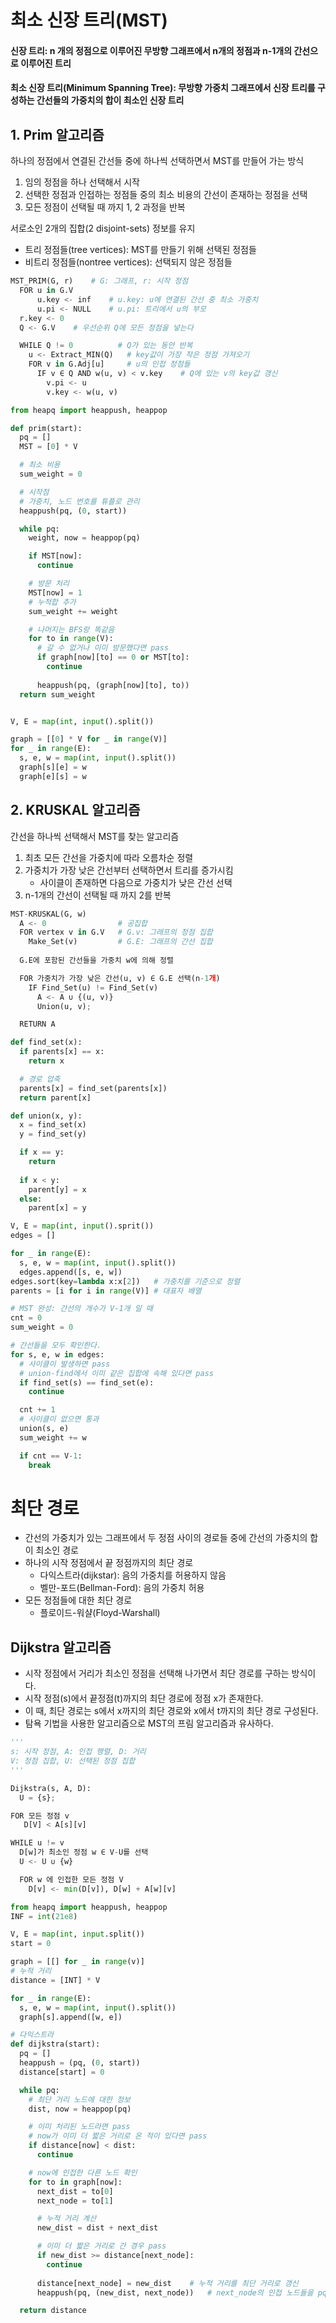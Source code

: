 # 최소 신장 트리(MST)

#### 신장 트리: n 개의 정점으로 이루어진 무방향 그래프에서 n개의 정점과 n-1개의 간선으로 이루어진 트리

#### 최소 신장 트리(Minimum Spanning Tree): 무방향 가중치 그래프에서 신장 트리를 구성하는 간선들의 가중치의 합이 최소인 신장 트리

## 1. Prim 알고리즘
하나의 정점에서 연결된 간선들 중에 하나씩 선택하면서 MST를 만들어 가는 방식
1. 임의 정점을 하나 선택해서 시작
2. 선택한 정점과 인접하는 정점들 중의 최소 비용의 간선이 존재하는 정점을 선택
3. 모든 정점이 선택될 때 까지 1, 2 과정을 반복

서로소인 2개의 집합(2 disjoint-sets) 정보를 유지
- 트리 정점들(tree vertices): MST를 만들기 위해 선택된 정점들
- 비트리 정점들(nontree vertices): 선택되지 않은 정점들

```py
MST_PRIM(G, r)    # G: 그래프, r: 시작 정점
  FOR u in G.V
      u.key <- inf    # u.key: u에 연결된 간선 중 최소 가중치
      u.pi <- NULL    # u.pi: 트리에서 u의 부모
  r.key <- 0
  Q <- G.V    # 우선순위 Q에 모든 정점을 넣는다

  WHILE Q != 0          # Q가 있는 동안 반복
    u <- Extract_MIN(Q)   # key값이 가장 작은 정점 가져오기
    FOR v in G.Adj[u]     # u의 인접 정점들
      IF v ∈ Q AND w(u, v) < v.key    # Q에 있는 v의 key값 갱신
        v.pi <- u
        v.key <- w(u, v)
```
```py
from heapq import heappush, heappop

def prim(start):
  pq = []
  MST = [0] * V

  # 최소 비용
  sum_weight = 0

  # 시작점
  # 가중치, 노드 번호를 튜플로 관리
  heappush(pq, (0, start))

  while pq:
    weight, now = heappop(pq)

    if MST[now]:
      continue

    # 방문 처리
    MST[now] = 1
    # 누적합 추가
    sum_weight += weight

    # 나머지는 BFS랑 똑같음
    for to in range(V):
      # 갈 수 없거나 이미 방문했다면 pass
      if graph[now][to] == 0 or MST[to]:
        continue
      
      heappush(pq, (graph[now][to], to))
  return sum_weight


V, E = map(int, input().split())

graph = [[0] * V for _ in range(V)]
for _ in range(E):
  s, e, w = map(int, input().split())
  graph[s][e] = w
  graph[e][s] = w
```

## 2. KRUSKAL 알고리즘  
간선을 하나씩 선택해서 MST를 찾는 알고리즘
1. 최초 모든 간선을 가중치에 따라 오름차순 정렬
2. 가중치가 가장 낮은 간선부터 선택하면서 트리를 증가시킴
    - 사이클이 존재하면 다음으로 가중치가 낮은 간선 선택
3. n-1개의 간선이 선택될 때 까지 2를 반복

```py
MST-KRUSKAL(G, w)
  A <- 0                # 공집합
  FOR vertex v in G.V   # G.v: 그래프의 정점 집합
    Make_Set(v)         # G.E: 그래프의 간선 집합
  
  G.E에 포함된 간선들을 가중치 w에 의해 정렬

  FOR 가중치가 가장 낮은 간선(u, v) ∈ G.E 선택(n-1개)
    IF Find_Set(u) != Find_Set(v)
      A <- A ∪ {(u, v)}
      Union(u, v);

  RETURN A
```
```py
def find_set(x):
  if parents[x] == x:
    return x

  # 경로 압축
  parents[x] = find_set(parents[x])
  return parent[x]

def union(x, y):
  x = find_set(x)
  y = find_set(y)

  if x == y:
    return
  
  if x < y:
    parent[y] = x
  else:
    parent[x] = y

V, E = map(int, input().sprit())
edges = []

for _ in range(E):
  s, e, w = map(int, input().split())
  edges.append([s, e, w])
edges.sort(key=lambda x:x[2])   # 가중치를 기준으로 정렬
parents = [i for i in range(V)] # 대표자 배열

# MST 완성: 간선의 개수가 V-1개 일 때
cnt = 0
sum_weight = 0

# 간선들을 모두 확인한다.
for s, e, w in edges:
  # 사이클이 발생하면 pass
  # union-find에서 이미 같은 집합에 속해 있다면 pass
  if find_set(s) == find_set(e):
    continue

  cnt += 1
  # 사이클이 없으면 통과
  union(s, e)
  sum_weight += w

  if cnt == V-1:
    break
```

# 최단 경로
- 간선의 가중치가 있는 그래프에서 두 정점 사이의 경로들 중에 간선의 가중치의 합이 최소인 경로
- 하나의 시작 정점에서 끝 정점까지의 최단 경로
  - 다익스트라(dijkstar): 음의 가중치를 허용하지 않음
  - 벨만-포드(Bellman-Ford): 음의 가중치 허용
- 모든 정점들에 대한 최단 경로
  - 플로이드-워샬(Floyd-Warshall)

## Dijkstra 알고리즘
- 시작 정점에서 거리가 최소인 정점을 선택해 나가면서 최단 경로를 구하는 방식이다.
- 시작 정점(s)에서 끝정점(t)까지의 최단 경로에 정점 x가 존재한다.
- 이 때, 최단 경로는 s에서 x까지의 최단 경로와 x에서 t까지의 최단 경로 구성된다.
- 탐욕 기법을 사용한 알고리즘으로 MST의 프림 알고리즘과 유사하다.

```py
'''
s: 시작 정점, A: 인접 행렬, D: 거리
V: 정점 집합, U: 선택된 정점 집합
'''

Dijkstra(s, A, D):
  U = {s};

FOR 모든 정점 v
   D[V] < A[s][v]

WHILE u != v
  D[w]가 최소인 정점 w ∈ V-U를 선택
  U <- U ∪ {w}

  FOR w 에 인접한 모든 정점 V
    D[v] <- min(D[v]), D[w] + A[w][v]
```
```py
from heapq import heappush, heappop
INF = int(21e8)

V, E = map(int, input.split())
start = 0

graph = [[] for _ in range(v)]
# 누적 거리
distance = [INT] * V

for _ in range(E):
  s, e, w = map(int, input().split())
  graph[s].append([w, e])

# 다익스트라
def dijkstra(start):
  pq = []
  heappush = (pq, (0, start))
  distance[start] = 0

  while pq:
    # 최단 거리 노드에 대한 정보
    dist, now = heappop(pq)

    # 이미 처리된 노드라면 pass
    # now가 이미 더 짧은 거리로 온 적이 있다면 pass
    if distance[now] < dist:
      continue

    # now에 인접한 다른 노드 확인
    for to in graph[now]:
      next_dist = to[0]
      next_node = to[1]

      # 누적 거리 계산
      new_dist = dist + next_dist

      # 이미 더 짧은 거리로 간 경우 pass
      if new_dist >= distance[next_node]:
        continue
      
      distance[next_node] = new_dist    # 누적 거리를 최단 거리로 갱신
      heappush(pq, (new_dist, next_node))   # next_node의 인접 노드들을 pq에 추가

  return distance
```